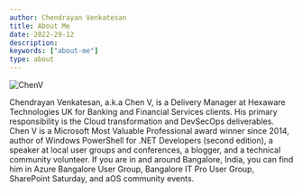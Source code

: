 ```yaml
---
author: Chendrayan Venkatesan
title: About Me
date: 2022-29-12
description:
keywords: ["about-me"]
type: about
---
```


![ChenV](/2022/12/ChenV.jpg)

Chendrayan Venkatesan, a.k.a Chen V, is a Delivery Manager at Hexaware Technologies UK for Banking and Financial Services clients. His primary responsibility is the Cloud transformation and DevSecOps deliverables. Chen V is a Microsoft Most Valuable Professional award winner since 2014, author of Windows PowerShell for .NET Developers (second edition), a speaker at local user groups and conferences, a blogger, and a technical community volunteer. If you are in and around Bangalore, India, you can find him in Azure Bangalore User Group, Bangalore IT Pro User Group, SharePoint Saturday, and aOS community events.